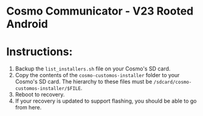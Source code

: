 Cosmo Communicator - V23 Rooted Android
=======================================

# Instructions:

1. Backup the `list_installers.sh` file on your Cosmo's SD card.
2. Copy the contents of the `cosmo-customos-installer` folder to your Cosmo's SD card. The hierarchy to these files must be `/sdcard/cosmo-customos-installer/$FILE`.
3. Reboot to recovery.
4. If your recovery is updated to support flashing, you should be able to go from here.
